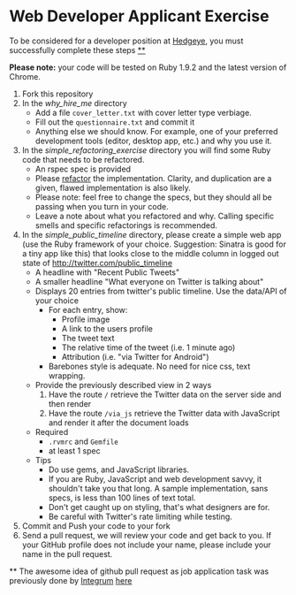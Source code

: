 # Web Developer Applicant Exercise

To be considered for a developer position at [Hedgeye](http://www2.hedgeye.com), you must successfully complete these steps [**](#footnote)

**Please note:** your code will be tested on Ruby 1.9.2 and the latest version of Chrome.

1. Fork this repository
2. In the *why_hire_me* directory
    * Add a file `cover_letter.txt` with cover letter type verbiage.
    * Fill out the `questionnaire.txt` and commit it
    * Anything else we should know.  For example, one of your preferred development tools (editor, desktop app, etc.) and why you use it.
3. In the *simple_refactoring_exercise* directory you will find some Ruby code that needs to be refactored.
    * An rspec spec is provided
    * Please [refactor](http://www.refactoring.com) the implementation.  Clarity, and duplication are a given, flawed implementation is also likely.
    * Please note: feel free to change the specs, but they should all be passing when you turn in your code.
    * Leave a note about what you refactored and why.  Calling specific smells and specific refactorings is recommended.
4. In the *simple_public_timeline* directory, please create a simple web app (use the Ruby framework of your choice. Suggestion: Sinatra is good for a tiny app like this) that looks close to the middle column in logged out state of http://twitter.com/public_timeline
    * A headline with "Recent Public Tweets"
    * A smaller headline "What everyone on Twitter is talking about"
    * Displays 20 entries from twitter's public timeline.  Use the data/API of your choice
        * For each entry, show:
            * Profile image
            * A link to the users profile
            * The tweet text
            * The relative time of the tweet (i.e. 1 minute ago)
            * Attribution (i.e. "via Twitter for Android")
        * Barebones style is adequate.  No need for nice css, text wrapping.
    * Provide the previously described view in 2 ways
        1. Have the route `/` retrieve the Twitter data on the server side and then render
        2. Have the route `/via_js` retrieve the Twitter data with JavaScript and render it after the document loads
    * Required
        * `.rvmrc` and `Gemfile`
        * at least 1 spec
    * Tips
        * Do use gems, and JavaScript libraries.  
        * If you are Ruby, JavaScript and web development savvy, it shouldn't take you that long.  A sample implementation, sans specs, is less than 100 lines of text total.
        * Don't get caught up on styling, that's what designers are for.
        * Be careful with Twitter's rate limiting while testing.
6. Commit and Push your code to your fork
7. Send a pull request, we will review your code and get back to you.  If your GitHub profile does not include your name, please include your name in the pull request.



<a name="footnote"></a>** The awesome idea of github pull request as
job application task was previously done by [Integrum](http://integrumtech.com) [here](https://github.com/integrum/job-application)
